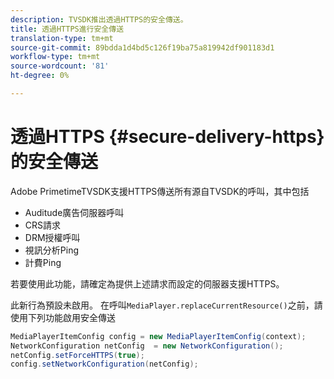 ```yaml
---
description: TVSDK推出透過HTTPS的安全傳送。
title: 透過HTTPS進行安全傳送
translation-type: tm+mt
source-git-commit: 89bdda1d4bd5c126f19ba75a819942df901183d1
workflow-type: tm+mt
source-wordcount: '81'
ht-degree: 0%

---
```



# 透過HTTPS {#secure-delivery-https}的安全傳送

Adobe PrimetimeTVSDK支援HTTPS傳送所有源自TVSDK的呼叫，其中包括

* Auditude廣告伺服器呼叫
* CRS請求
* DRM授權呼叫
* 視訊分析Ping
* 計費Ping

若要使用此功能，請確定為提供上述請求而設定的伺服器支援HTTPS。

此新行為預設未啟用。 在呼叫`MediaPlayer.replaceCurrentResource()`之前，請使用下列功能啟用安全傳送

```java
MediaPlayerItemConfig config = new MediaPlayerItemConfig(context);
NetworkConfiguration netConfig  = new NetworkConfiguration();
netConfig.setForceHTTPS(true);
config.setNetworkConfiguration(netConfig);
```

